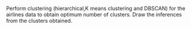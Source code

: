 Perform clustering (hierarchical,K means clustering and DBSCAN) for the airlines data to obtain optimum number of clusters. 
Draw the inferences from the clusters obtained.
